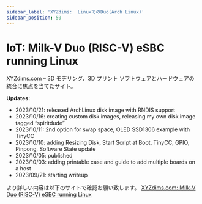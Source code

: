 ```yaml
---
sidebar_label: 'XYZdims:  LinuxでのDuo(Arch Linux)'
sidebar_position: 50
---
```

# IoT: Milk-V Duo (RISC-V) eSBC running Linux

XYZdims.com – 3D モデリング、3D プリント ソフトウェアとハ​​ードウェアの統合に焦点を当てたサイト。

**Updates:**

- 2023/10/21: released ArchLinux disk image with RNDIS support
- 2023/10/16: creating custom disk images, releasing my own disk image tagged “spiritdude”
- 2023/10/11: 2nd option for swap space, OLED SSD1306 example with TinyCC
- 2023/10/10: adding Resizing Disk, Start Script at Boot, TinyCC, GPIO, Pinpong, Software State update
- 2023/10/05: published
- 2023/10/03: adding printable case and guide to add multiple boards on a host
- 2023/09/21: starting writeup

より詳しい内容は以下のサイトで確認お願い致します。 [XYZdims.com: Milk-V Duo (RISC-V) eSBC running Linux](https://xyzdims.com/3d-printers/misc-hardware-notes/iot-milk-v-duo-risc-v-esbc-running-linux/#References)
